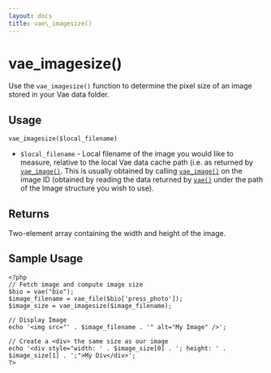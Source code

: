 ```yaml
---
layout: docs
title: vae\_imagesize()
---
```


# vae\_imagesize()

Use the `vae_imagesize()` function to determine the pixel size of an
image stored in your Vae data folder.

## Usage

`vae_imagesize($local_filename)`

-   `$local_filename` - Local filename of the image you would like to
    measure, relative to the local Vae data cache path (i.e. as returned
    by [`vae_image()`](#php_vae_image). This is usually obtained by
    calling [`vae_image()`](#php_vae_image) on the image ID (obtained by
    reading the data returned by [`vae()`](#php_vae) under the path of
    the Image structure you wish to use).

## Returns

Two-element array containing the width and height of the image.

## Sample Usage

    <?php
    // Fetch image and compute image size
    $bio = vae("bio");
    $image_filename = vae_file($bio['press_photo']);
    $image_size = vae_imagesize($image_filename);

    // Display Image
    echo '<img src="' . $image_filename . '" alt="My Image" />';

    // Create a <div> the same size as our image
    echo '<div style="width: ' . $image_size[0] . '; height: ' . $image_size[1] . ';">My Div</div>';
    ?>
